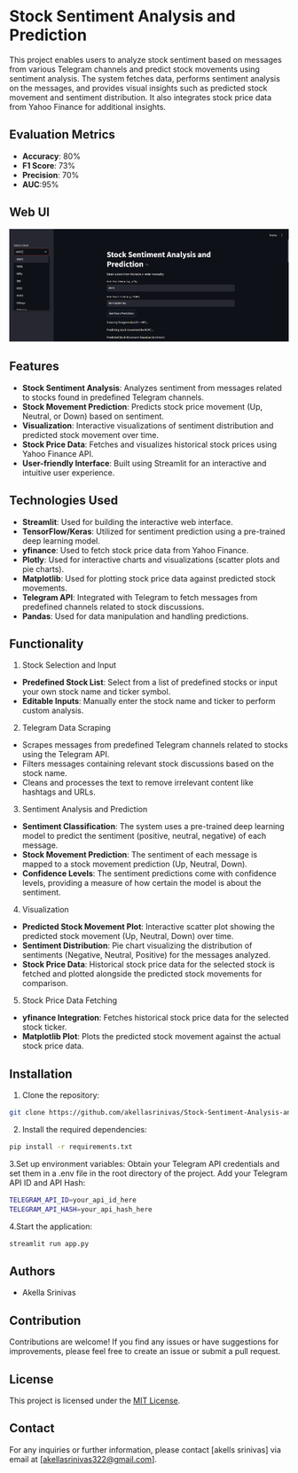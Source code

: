 # Stock Sentiment Analysis and Prediction

This project enables users to analyze stock sentiment based on messages from various Telegram channels and predict stock movements using sentiment analysis. The system fetches data, performs sentiment analysis on the messages, and provides visual insights such as predicted stock movement and sentiment distribution. It also integrates stock price data from Yahoo Finance for additional insights.

## Evaluation Metrics
- **Accuracy**: 80%
- **F1 Score**: 73%
- **Precision**: 70%
- **AUC**:95%

## Web UI

![Web UI](images/Screenshot%202024-12-02%20145933.png)

## Features

- **Stock Sentiment Analysis**: Analyzes sentiment from messages related to stocks found in predefined Telegram channels.
- **Stock Movement Prediction**: Predicts stock price movement (Up, Neutral, or Down) based on sentiment.
- **Visualization**: Interactive visualizations of sentiment distribution and predicted stock movement over time.
- **Stock Price Data**: Fetches and visualizes historical stock prices using Yahoo Finance API.
- **User-friendly Interface**: Built using Streamlit for an interactive and intuitive user experience.

## Technologies Used

- **Streamlit**: Used for building the interactive web interface.
- **TensorFlow/Keras**: Utilized for sentiment prediction using a pre-trained deep learning model.
- **yfinance**: Used to fetch stock price data from Yahoo Finance.
- **Plotly**: Used for interactive charts and visualizations (scatter plots and pie charts).
- **Matplotlib**: Used for plotting stock price data against predicted stock movements.
- **Telegram API**: Integrated with Telegram to fetch messages from predefined channels related to stock discussions.
- **Pandas**: Used for data manipulation and handling predictions.

## Functionality
1. Stock Selection and Input
- **Predefined Stock List**: Select from a list of predefined stocks or input your own stock name and ticker symbol.
- **Editable Inputs**: Manually enter the stock name and ticker to perform custom analysis.
2. Telegram Data Scraping
- Scrapes messages from predefined Telegram channels related to stocks using the Telegram API.
- Filters messages containing relevant stock discussions based on the stock name.
- Cleans and processes the text to remove irrelevant content like hashtags and URLs.
3. Sentiment Analysis and Prediction
- **Sentiment Classification**: The system uses a pre-trained deep learning model to predict the sentiment (positive, neutral, negative) of each message.
- **Stock Movement Prediction**: The sentiment of each message is mapped to a stock movement prediction (Up, Neutral, Down).
- **Confidence Levels**: The sentiment predictions come with confidence levels, providing a measure of how certain the model is about the sentiment.
4. Visualization
- **Predicted Stock Movement Plot**: Interactive scatter plot showing the predicted stock movement (Up, Neutral, Down) over time.
- **Sentiment Distribution**: Pie chart visualizing the distribution of sentiments (Negative, Neutral, Positive) for the messages analyzed.
- **Stock Price Data**: Historical stock price data for the selected stock is fetched and plotted alongside the predicted stock movements for comparison.
5. Stock Price Data Fetching
- **yfinance Integration**: Fetches historical stock price data for the selected stock ticker.
- **Matplotlib Plot**: Plots the predicted stock movement against the actual stock price data.

## Installation

1. Clone the repository:

```bash
git clone https://github.com/akellasrinivas/Stock-Sentiment-Analysis-and-Prediction.git
```
2. Install the required dependencies:
```bash
pip install -r requirements.txt
```
3.Set up environment variables:
Obtain your Telegram API credentials and set them in a .env file in the root directory of the project.
Add your Telegram API ID and API Hash:
```bash
TELEGRAM_API_ID=your_api_id_here
TELEGRAM_API_HASH=your_api_hash_here
```
4.Start the application:
```bash
streamlit run app.py
```


## Authors
- Akella Srinivas

## Contribution

Contributions are welcome! If you find any issues or have suggestions for improvements, please feel free to create an issue or submit a pull request.



## License

This project is licensed under the [MIT License](https://opensource.org/licenses/MIT).

## Contact

For any inquiries or further information, please contact [akells srinivas] via email at [akellasrinivas322@gmail.com].

